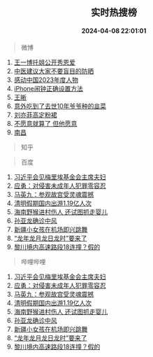<div align="center"><h2>实时热搜榜</h2><h4>2024-04-08 22:01:01</h4></div>

> 微博  

1. [王一博托姐公开秀恩爱](https://s.weibo.com/weibo?q=%E7%8E%8B%E4%B8%80%E5%8D%9A%E6%89%98%E5%A7%90%E5%85%AC%E5%BC%80%E7%A7%80%E6%81%A9%E7%88%B1&t=31&band_rank=1&Refer=top)<br />
2. [中医建议大家不要盲目的防晒](https://s.weibo.com/weibo?q=%23%E4%B8%AD%E5%8C%BB%E5%BB%BA%E8%AE%AE%E5%A4%A7%E5%AE%B6%E4%B8%8D%E8%A6%81%E7%9B%B2%E7%9B%AE%E7%9A%84%E9%98%B2%E6%99%92%23&t=31&band_rank=2&Refer=top)<br />
3. [感动中国2023年度人物](https://s.weibo.com/weibo?q=%23%E6%84%9F%E5%8A%A8%E4%B8%AD%E5%9B%BD2023%E5%B9%B4%E5%BA%A6%E4%BA%BA%E7%89%A9%23&t=31&band_rank=3&Refer=top)<br />
4. [iPhone闹钟正确设置方法](https://s.weibo.com/weibo?q=%23iPhone%E9%97%B9%E9%92%9F%E6%AD%A3%E7%A1%AE%E8%AE%BE%E7%BD%AE%E6%96%B9%E6%B3%95%23&t=31&band_rank=4&Refer=top)<br />
5. [王晰](https://s.weibo.com/weibo?q=%E7%8E%8B%E6%99%B0&t=31&band_rank=5&Refer=top)<br />
6. [意外吃到了去世10年爷爷种的韭菜](https://s.weibo.com/weibo?q=%23%E6%84%8F%E5%A4%96%E5%90%83%E5%88%B0%E4%BA%86%E5%8E%BB%E4%B8%9610%E5%B9%B4%E7%88%B7%E7%88%B7%E7%A7%8D%E7%9A%84%E9%9F%AD%E8%8F%9C%23&t=31&band_rank=6&Refer=top)<br />
7. [刘亦菲高定粉裙](https://s.weibo.com/weibo?q=%23%E5%88%98%E4%BA%A6%E8%8F%B2%E9%AB%98%E5%AE%9A%E7%B2%89%E8%A3%99%23&t=31&band_rank=7&Refer=top)<br />
8. [不愿意就算了 但他愿意](https://s.weibo.com/weibo?q=%E4%B8%8D%E6%84%BF%E6%84%8F%E5%B0%B1%E7%AE%97%E4%BA%86%20%E4%BD%86%E4%BB%96%E6%84%BF%E6%84%8F&t=31&band_rank=8&Refer=top)<br />
9. [南昌](https://s.weibo.com/weibo?q=%E5%8D%97%E6%98%8C&t=31&band_rank=9&Refer=top)<br />

> 知乎  


> 百度  

1. [习近平会见梅里埃基金会主席夫妇](https://www.baidu.com/s?wd=%E4%B9%A0%E8%BF%91%E5%B9%B3%E4%BC%9A%E8%A7%81%E6%A2%85%E9%87%8C%E5%9F%83%E5%9F%BA%E9%87%91%E4%BC%9A%E4%B8%BB%E5%B8%AD%E5%A4%AB%E5%A6%87&sa=fyb_news&rsv_dl=fyb_news)<br />
2. [应勇：对侵害未成年人犯罪零容忍](https://www.baidu.com/s?wd=%E5%BA%94%E5%8B%87%EF%BC%9A%E5%AF%B9%E4%BE%B5%E5%AE%B3%E6%9C%AA%E6%88%90%E5%B9%B4%E4%BA%BA%E7%8A%AF%E7%BD%AA%E9%9B%B6%E5%AE%B9%E5%BF%8D&sa=fyb_news&rsv_dl=fyb_news)<br />
3. [马英九：参观故宫受灵魂震撼](https://www.baidu.com/s?wd=%E9%A9%AC%E8%8B%B1%E4%B9%9D%EF%BC%9A%E5%8F%82%E8%A7%82%E6%95%85%E5%AE%AB%E5%8F%97%E7%81%B5%E9%AD%82%E9%9C%87%E6%92%BC&sa=fyb_news&rsv_dl=fyb_news)<br />
4. [清明假期国内出游1.19亿人次](https://www.baidu.com/s?wd=%E6%B8%85%E6%98%8E%E5%81%87%E6%9C%9F%E5%9B%BD%E5%86%85%E5%87%BA%E6%B8%B81.19%E4%BA%BF%E4%BA%BA%E6%AC%A1&sa=fyb_news&rsv_dl=fyb_news)<br />
5. [海南野猴进村伤人 还试图抓走婴儿](https://www.baidu.com/s?wd=%E6%B5%B7%E5%8D%97%E9%87%8E%E7%8C%B4%E8%BF%9B%E6%9D%91%E4%BC%A4%E4%BA%BA+%E8%BF%98%E8%AF%95%E5%9B%BE%E6%8A%93%E8%B5%B0%E5%A9%B4%E5%84%BF&sa=fyb_news&rsv_dl=fyb_news)<br />
6. [孙亚龙确诊中风](https://www.baidu.com/s?wd=%E5%AD%99%E4%BA%9A%E9%BE%99%E7%A1%AE%E8%AF%8A%E4%B8%AD%E9%A3%8E&sa=fyb_news&rsv_dl=fyb_news)<br />
7. [新疆小女孩在机场即兴跳舞](https://www.baidu.com/s?wd=%E6%96%B0%E7%96%86%E5%B0%8F%E5%A5%B3%E5%AD%A9%E5%9C%A8%E6%9C%BA%E5%9C%BA%E5%8D%B3%E5%85%B4%E8%B7%B3%E8%88%9E&sa=fyb_news&rsv_dl=fyb_news)<br />
8. [“龙年龙月龙日龙时”要来了](https://www.baidu.com/s?wd=%E2%80%9C%E9%BE%99%E5%B9%B4%E9%BE%99%E6%9C%88%E9%BE%99%E6%97%A5%E9%BE%99%E6%97%B6%E2%80%9D%E8%A6%81%E6%9D%A5%E4%BA%86&sa=fyb_news&rsv_dl=fyb_news)<br />
9. [黎川境内高速路段18连撞？假的](https://www.baidu.com/s?wd=%E9%BB%8E%E5%B7%9D%E5%A2%83%E5%86%85%E9%AB%98%E9%80%9F%E8%B7%AF%E6%AE%B518%E8%BF%9E%E6%92%9E%EF%BC%9F%E5%81%87%E7%9A%84&sa=fyb_news&rsv_dl=fyb_news)<br />

> 哔哩哔哩  

1. [习近平会见梅里埃基金会主席夫妇](https://www.baidu.com/s?wd=%E4%B9%A0%E8%BF%91%E5%B9%B3%E4%BC%9A%E8%A7%81%E6%A2%85%E9%87%8C%E5%9F%83%E5%9F%BA%E9%87%91%E4%BC%9A%E4%B8%BB%E5%B8%AD%E5%A4%AB%E5%A6%87&sa=fyb_news&rsv_dl=fyb_news)<br />
2. [应勇：对侵害未成年人犯罪零容忍](https://www.baidu.com/s?wd=%E5%BA%94%E5%8B%87%EF%BC%9A%E5%AF%B9%E4%BE%B5%E5%AE%B3%E6%9C%AA%E6%88%90%E5%B9%B4%E4%BA%BA%E7%8A%AF%E7%BD%AA%E9%9B%B6%E5%AE%B9%E5%BF%8D&sa=fyb_news&rsv_dl=fyb_news)<br />
3. [马英九：参观故宫受灵魂震撼](https://www.baidu.com/s?wd=%E9%A9%AC%E8%8B%B1%E4%B9%9D%EF%BC%9A%E5%8F%82%E8%A7%82%E6%95%85%E5%AE%AB%E5%8F%97%E7%81%B5%E9%AD%82%E9%9C%87%E6%92%BC&sa=fyb_news&rsv_dl=fyb_news)<br />
4. [清明假期国内出游1.19亿人次](https://www.baidu.com/s?wd=%E6%B8%85%E6%98%8E%E5%81%87%E6%9C%9F%E5%9B%BD%E5%86%85%E5%87%BA%E6%B8%B81.19%E4%BA%BF%E4%BA%BA%E6%AC%A1&sa=fyb_news&rsv_dl=fyb_news)<br />
5. [海南野猴进村伤人 还试图抓走婴儿](https://www.baidu.com/s?wd=%E6%B5%B7%E5%8D%97%E9%87%8E%E7%8C%B4%E8%BF%9B%E6%9D%91%E4%BC%A4%E4%BA%BA+%E8%BF%98%E8%AF%95%E5%9B%BE%E6%8A%93%E8%B5%B0%E5%A9%B4%E5%84%BF&sa=fyb_news&rsv_dl=fyb_news)<br />
6. [孙亚龙确诊中风](https://www.baidu.com/s?wd=%E5%AD%99%E4%BA%9A%E9%BE%99%E7%A1%AE%E8%AF%8A%E4%B8%AD%E9%A3%8E&sa=fyb_news&rsv_dl=fyb_news)<br />
7. [新疆小女孩在机场即兴跳舞](https://www.baidu.com/s?wd=%E6%96%B0%E7%96%86%E5%B0%8F%E5%A5%B3%E5%AD%A9%E5%9C%A8%E6%9C%BA%E5%9C%BA%E5%8D%B3%E5%85%B4%E8%B7%B3%E8%88%9E&sa=fyb_news&rsv_dl=fyb_news)<br />
8. [“龙年龙月龙日龙时”要来了](https://www.baidu.com/s?wd=%E2%80%9C%E9%BE%99%E5%B9%B4%E9%BE%99%E6%9C%88%E9%BE%99%E6%97%A5%E9%BE%99%E6%97%B6%E2%80%9D%E8%A6%81%E6%9D%A5%E4%BA%86&sa=fyb_news&rsv_dl=fyb_news)<br />
9. [黎川境内高速路段18连撞？假的](https://www.baidu.com/s?wd=%E9%BB%8E%E5%B7%9D%E5%A2%83%E5%86%85%E9%AB%98%E9%80%9F%E8%B7%AF%E6%AE%B518%E8%BF%9E%E6%92%9E%EF%BC%9F%E5%81%87%E7%9A%84&sa=fyb_news&rsv_dl=fyb_news)<br />
